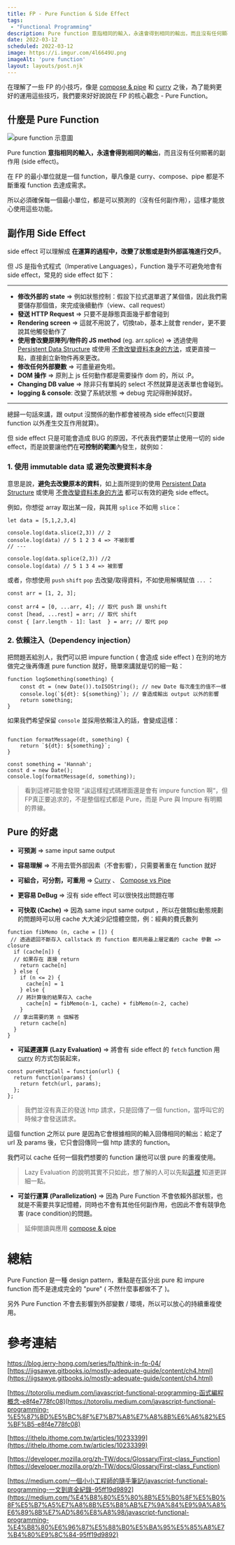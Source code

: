 ```yaml
---
title: FP - Pure Function & Side Effect
tags: 
 - "Functional Programming"
description: Pure function 意指相同的輸入，永遠會得到相同的輸出，而且沒有任何顯著的副作用 (side effect)。在 FP 的最小單位就是一個 function，舉凡像是 curry、compose、pipe 都是不斷重複 function 去達成需求。所以必須確保每一個最小單位，都是可以預測的（沒有任何副作用），這樣才能放心使用這些功能。
date: 2022-03-12
scheduled: 2022-03-12
image: https://i.imgur.com/4l6649U.png
imageAlt: 'pure function'
layout: layouts/post.njk
---
```


在理解了一些 FP 的小技巧，像是 [compose & pipe](https://hackmd.io/@ChrisW/rJkCui-Gq) 和 [curry](/T2ODjTcrTJW9Z2xExurFsg) 之後，為了能夠更好的運用這些技巧，我們要來好好說說在 FP 的核心觀念 - Pure Function。

## 什麼是 Pure Function

![pure function 示意圖](https://i.imgur.com/4l6649U.png)

Pure function **意指相同的輸入，永遠會得到相同的輸出**，而且沒有任何顯著的副作用 (side effect)。

在 FP 的最小單位就是一個 function，舉凡像是 curry、compose、pipe 都是不斷重複 function 去達成需求。

所以必須確保每一個最小單位，都是可以預測的（沒有任何副作用），這樣才能放心使用這些功能。

## 副作用 Side Effect

side effect 可以理解成 **在運算的過程中，改變了狀態或是對外部區塊進行交戶**。

但 JS 是指令式程式（Imperative Languages），Function 幾乎不可避免地會有 side effect，常見的 side effect 如下：

---

- **修改外部的 state** ⇒ 例如狀態控制：假設下拉式選單選了某個值，因此我們需要儲存那個值，來完成後續動作（view、call request）
- **發送 HTTP Request** ⇒ 只要不是靜態頁面幾乎都會碰到
- **Rendering screen** ⇒ 這就不用說了，切換tab，基本上就會 render，更不要說其他觸發動作了
- **使用會改變原陣列/物件的 JS method** (eg. arr.splice) ⇒ 透過使用 [Persistent Data Structure](https://fuzhe1989.github.io/2017/11/07/persistent-data-structure/) 或使用 [不會改變資料本身的方法](https://hackmd.io/@ChrisW/SkaKvvAEc)，或更直接一點，直接創立新物件再來更改。
- **修改任何外部變數** ⇒ 可盡量避免啦。
- **DOM 操作** ⇒ 原則上 js 任何動作都是需要操作 dom 的，所以 :P。
- **Changing DB value** ⇒ 除非只有單純的 select 不然就算是送表單也會碰到。
- **logging & console**: 改變了系統狀態 ⇒ debug 完記得刪掉就好。

---

總歸一句話來講，跟 output 沒關係的動作都會被視為 side effect(只要跟 function 以外產生交互作用就算)。

但 side effect 只是可能會造成 BUG 的原因，不代表我們要禁止使用一切的 side effect，而是說要讓他們在**可控制的範圍**內發生，就例如：

### 1. 使用 immutable data 或 避免改變資料本身

意思是說，**避免去改變原本的資料**，如上面所提到的使用 [Persistent Data Structure](https://fuzhe1989.github.io/2017/11/07/persistent-data-structure/) 或使用 [不會改變資料本身的方法](https://hackmd.io/@ChrisW/SkaKvvAEc) 都可以有效的避免 side effect。

例如，你想從 array 取出某一段，與其用 `splice` 不如用 `slice`：

```javascript=
let data = [5,1,2,3,4]

console.log(data.slice(2,3)) // 2
console.log(data) // 5 1 2 3 4 => 不被影響
// --- 

console.log(data.splice(2,3)) //2
console.log(data) // 5 1 3 4 => 被影響

```

或者，你想使用 `push` `shift` `pop` 去改變/取得資料，不如使用解構賦值 `...` ：

```javascript=
const arr = [1, 2, 3];

const arr4 = [0, ...arr, 4]; // 取代 push 跟 unshift
const [head, ...rest] = arr; // 取代 shift
const { [arr.length - 1]: last  } = arr; // 取代 pop
```

### 2. 依賴注入（Dependency injection）

把問題丟給別人，我們可以把 impure function ( 會造成 side effect ) 在別的地方做完之後再傳進 pure function 就好，簡單來講就是切的細一點：

```javascript=
function logSomething(something) {
    const dt = (new Date()).toISOString(); // new Date 每次產生的值不一樣
    console.log(`${dt}: ${something}`); // 會造成輸出 output 以外的影響
    return something;
}
```

如果我們希望保留 `console` 並採用依賴注入的話，會變成這樣：

```javascript=

function formatMessage(dt, something) {
    return `${dt}: ${something}`;
}

const something = 'Hannah';
const d = new Date();
console.log(formatMessage(d, something));
```

> 看到這裡可能會發現 “誒這樣程式碼裡面還是會有 impure function 啊“，但FP真正要追求的，不是整個程式都是 Pure，而是 Pure 與 Impure 有明顯的界線。

## Pure 的好處

- **可預測** => same input same output

- **容易理解** => 不用去管外部因素（不會影響），只需要著重在 function 就好

- **可組合，可分割，可重用** => [Curry](/T2ODjTcrTJW9Z2xExurFsg) 、 [Compose vs Pipe](/p0NIKWclR_qOfPibQC_q9w)

- **更容易 DeBug** => 沒有 side effect 可以很快找出問題在哪

- **可快取 (Cache)** => 因為 same input same output ，所以在做類似動態規劃的問題時可以用 cache 大大減少記憶體空間，例：經典的費氏數列

```javascript=
function fibMemo (n, cache = []) {
 // 透過遞回不斷存入 callstack 的 function 都共用最上層定義的 cache 參數 => closure
  if (cache[n]) {
  // 如果存在 直接 return 
    return cache[n]
  } else {
    if (n <= 2) {
      cache[n] = 1
    } else {
   // 將計算後的結果存入 cache
      cache[n] = fibMemo(n-1, cache) + fibMemo(n-2, cache)
    }
  // 拿出需要的第 n 個解答
    return cache[n]
  }
}
```

- **可延遲運算 (Lazy Evaluation)** => 將會有 side effect 的 `fetch` function 用 [curry](https://hackmd.io/T2ODjTcrTJW9Z2xExurFsg) 的方式包裝起來，

```javascript=
const pureHttpCall = function(url) {
  return function(params) {
    return fetch(url, params);
  };
};
```

> 我們並沒有真正的發送 http 請求，只是回傳了一個 function，當呼叫它的時候才會發送請求。

這個 function 之所以 pure 是因為它會根據相同的輸入回傳相同的輸出：給定了 url 及 params 後，它只會回傳同一個 http 請求的 function。

我們可以 cache 任何一個我們想要的 function 讓他可以很 pure 的重複使用。

> Lazy Evaluation 的說明其實不只如此，想了解的人可以先點[這裡](https://gist.github.com/ldong/39eff87048d54dbdb8ea) 知道更詳細一點。

- **可並行運算 (Parallelization)** =>
因為 Pure Function 不會依賴外部狀態，也就是不需要共享記憶體，同時也不會有其他任何副作用，也因此不會有競爭危害 (race condition)的問題。

>延伸閱讀與應用 [compose & pipe](https://hackmd.io/@ChrisW/rJkCui-Gq)

# 總結

Pure Function 是一種 design pattern，重點是在區分出 pure 和 impure function 而不是達成完全的 "pure" ( 不然什麼事都做不了 )。

另外 Pure Function 不會去影響到外部變數 / 環境，所以可以放心的持續重複使用。

# 參考連結

<https://blog.jerry-hong.com/series/fp/think-in-fp-04/>
[https://jigsawye.gitbooks.io/mostly-adequate-guide/content/ch4.html](https://jigsawye.gitbooks.io/mostly-adequate-guide/content/ch4.html)

[https://totoroliu.medium.com/javascript-functional-programming-函式編程概念-e8f4e778fc08](https://totoroliu.medium.com/javascript-functional-programming-%E5%87%BD%E5%BC%8F%E7%B7%A8%E7%A8%8B%E6%A6%82%E5%BF%B5-e8f4e778fc08)

[https://ithelp.ithome.com.tw/articles/10233399](https://ithelp.ithome.com.tw/articles/10233399)

[https://developer.mozilla.org/zh-TW/docs/Glossary/First-class_Function](https://developer.mozilla.org/zh-TW/docs/Glossary/First-class_Function)

[https://medium.com/一個小小工程師的隨手筆記/javascript-functional-programming-一文到底全紀錄-95ff19d9892](https://medium.com/%E4%B8%80%E5%80%8B%E5%B0%8F%E5%B0%8F%E5%B7%A5%E7%A8%8B%E5%B8%AB%E7%9A%84%E9%9A%A8%E6%89%8B%E7%AD%86%E8%A8%98/javascript-functional-programming-%E4%B8%80%E6%96%87%E5%88%B0%E5%BA%95%E5%85%A8%E7%B4%80%E9%8C%84-95ff19d9892)
